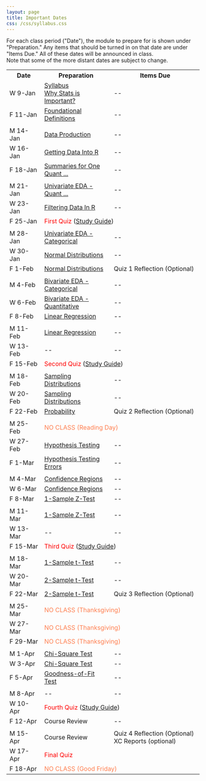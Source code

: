 ```yaml
---
layout: page
title: Important Dates
css: /css/syllabus.css
---
```


<div class="alert alert-info">
For each class period ("Date"), the module to prepare for is shown under "Preparation." Any items that should be turned in on that date are under "Items Due." All of these dates will be announced in class.
</div>

<div class="alert alert-warning">
Note that some of the more distant dates are subject to change.
</div>

<table width="100%">
<tr><th width="18%">Date</th><th width="36%">Preparation</th><th width="46%">Items Due</th></tr>
<!---
--->
<tr><td>W 9-Jan</td>
    <td><a href="Syllabus-Current">Syllabus</a><br><a href="../modules/WhyStats">Why Stats is Important?</a></td>
    <td>--</td></tr>
<tr><td>F 11-Jan</td>
    <td><a href="../modules/FoundationalDefns">Foundational Definitions</a></td>
    <td>--</td></tr>
<tr><td></td><td></td><td></td></tr>

<tr><td>M 14-Jan</td>
    <td><a href="../modules/DataProduction">Data Production</a></td>
    <td>--</td></tr>
<tr><td>W 16-Jan</td>
    <td><a href="../modules/GettingDataIntoR">Getting Data Into R</a></td>
    <td>--</td></tr>
<tr><td>F 18-Jan</td>
    <td><a href="../modules/UEDAQuant1">Summaries for One Quant ...</a></td>
    <td>--</td></tr>
<tr><td></td><td></td><td></td></tr>

<tr><td>M 21-Jan</td>
    <td><a href="../modules/UEDAQuant2">Univariate EDA - Quant ...</a></td>
    <td>--</td></tr>
<tr><td>W 23-Jan</td>
    <td><a href="../modules/FilteringDataInR">Filtering Data In R</a></td>
    <td>--</td></tr>
<tr><td>F 25-Jan</td>
    <td colspan="2"><span style="color:red">First Quiz</span> (<a href="QuizGuide/quiz1.html">Study Guide</a>)</td></tr>
<tr><td></td><td></td><td></td></tr>

<tr><td>M 28-Jan</td>
    <td><a href="../modules/UEDACat">Univariate EDA - Categorical</a></td>
    <td>--</td></tr>
<tr><td>W 30-Jan</td>
    <td><a href="../modules/NormalDist">Normal Distributions</a></td>
    <td>--</td></tr>
<tr><td>F 1-Feb</td>
    <td><a href="../modules/NormalDist">Normal Distributions</a></td>
    <td>Quiz 1 Reflection (Optional)</td></tr>
<tr><td></td><td></td><td></td></tr>

<tr><td>M 4-Feb</td>
    <td><a href="../modules/BEDACat">Bivariate EDA - Categorical</a></td>
    <td>--</td></tr>
<tr><td>W 6-Feb</td>
    <td><a href="../modules/BEDAQuant">Bivariate EDA - Quantitative</a></td>
    <td>--</td></tr>
<tr><td>F 8-Feb</td>
    <td><a href="../modules/LinearRegression">Linear Regression</a></td>
    <td>--</td></tr>
<tr><td></td><td></td><td></td></tr>

<tr><td>M 11-Feb</td>
    <td><a href="../modules/LinearRegression">Linear Regression</a></td>
    <td>--</td></tr>
<tr><td>W 13-Feb</td>
    <td>--</td>
    <td>--</td></tr>
<tr><td>F 15-Feb</td>
    <td colspan="2"><span style="color:red">Second Quiz</span> (<a href="QuizGuide/quiz2.html">Study Guide</a>)</td></tr>
<tr><td></td><td></td><td></td></tr>

<tr><td>M 18-Feb</td>
    <td><a href="../modules/SamplingDist">Sampling Distributions</a></td>
    <td>--</td></tr>
<tr><td>W 20-Feb</td>
    <td><a href="../modules/SamplingDist">Sampling Distributions</a></td>
    <td>--</td></tr>
<tr><td>F 22-Feb</td>
    <td><a href="../modules/Probability">Probability</a></td>
    <td>Quiz 2 Reflection (Optional)</td></tr>
<tr><td></td><td></td><td></td></tr>

<tr><td>M 25-Feb</td>
    <td colspan="2"><span style="color:coral">NO CLASS (Reading Day)</span></td></tr>
<tr><td>W 27-Feb</td>
    <td><a href="../modules/HypTesting">Hypothesis Testing</a></td>
    <td>--</td></tr>
<tr><td>F 1-Mar</td>
    <td><a href="../modules/HypTestingErrs">Hypothesis Testing Errors</a></td>
    <td>--</td></tr>
<tr><td></td><td></td><td></td></tr>

<tr><td>M 4-Mar</td>
    <td><a href="../modules/ConfRegions">Confidence Regions</a></td>
    <td>--</td></tr>
<tr><td>W 6-Mar</td>
    <td><a href="../modules/ConfRegions">Confidence Regions</a></td>
    <td>--</td></tr>
<tr><td>F 8-Mar</td>
    <td><a href="../modules/1SampleZ">1-Sample Z-Test</a></td>
    <td>--</td></tr>
<tr><td></td><td></td><td></td></tr>

<tr><td>M 11-Mar</td>
    <td><a href="../modules/1SampleZ">1-Sample Z-Test</a></td>
    <td>--</td></tr>
<tr><td>W 13-Mar</td>
    <td>--</td>
    <td>--</td></tr>
<tr><td>F 15-Mar</td>
    <td colspan="2"><span style="color:red">Third Quiz</span> (<a href="QuizGuide/quiz3.html">Study Guide</a>)</td></tr>
<tr><td></td><td></td><td></td></tr>

<tr><td>M 18-Mar</td>
    <td><a href="../modules/1Samplet">1-Sample t-Test</a></td>
    <td>--</td></tr>
<tr><td>W 20-Mar</td>
    <td><a href="../modules/2Samplet">2-Sample t-Test</a></td>
    <td>--</td></tr>
<tr><td>F 22-Mar</td>
    <td><a href="../modules/2Samplet">2-Sample t-Test</a></td>
    <td>Quiz 3 Reflection (Optional)</td></tr>
<tr><td></td><td></td><td></td></tr>

<tr><td>M 25-Mar</td>
    <td colspan="2"><span style="color:coral">NO CLASS (Thanksgiving)</span></td></tr>
<tr><td>W 27-Mar</td>
    <td colspan="2"><span style="color:coral">NO CLASS (Thanksgiving)</span></td></tr>
<tr><td>F 29-Mar</td>
    <td colspan="2"><span style="color:coral">NO CLASS (Thanksgiving)</span></td></tr>
<tr><td></td><td></td><td></td></tr>

<tr><td>M 1-Apr</td>
    <td><a href="../modules/ChiSquare">Chi-Square Test</a></td>
    <td>--</td></tr>
<tr><td>W 3-Apr</td>
    <td><a href="../modules/ChiSquare">Chi-Square Test</a></td>
    <td>--</td></tr>
<tr><td>F 5-Apr</td>
    <td><a href="../modules/GOFTest">Goodness-of-Fit Test</a></td>
    <td>--</td></tr>
<tr><td></td><td></td><td></td></tr>

<tr><td>M 8-Apr</td>
    <td>--</td>
    <td>--</td></tr>
<tr><td>W 10-Apr</td>
    <td colspan="2"><span style="color:red">Fourth Quiz</span> (<a href="QuizGuide/quiz4.html">Study Guide</a>)</td></tr>
<tr><td>F 12-Apr</td>
    <td>Course Review</td>
    <td>--</td></tr>
<tr><td></td><td></td><td></td></tr>

<tr><td>M 15-Apr</td>
    <td>Course Review</td>
    <td>Quiz 4 Reflection (Optional)<br>XC Reports (optional)</td></tr>
<tr><td>W 17-Apr</td>
    <td colspan="2"><span style="color:red">Final Quiz</span></td></tr>
<tr><td>F 18-Apr</td>
    <td colspan="2"><span style="color:coral">NO CLASS (Good Friday)</span></td></tr>

</table>

